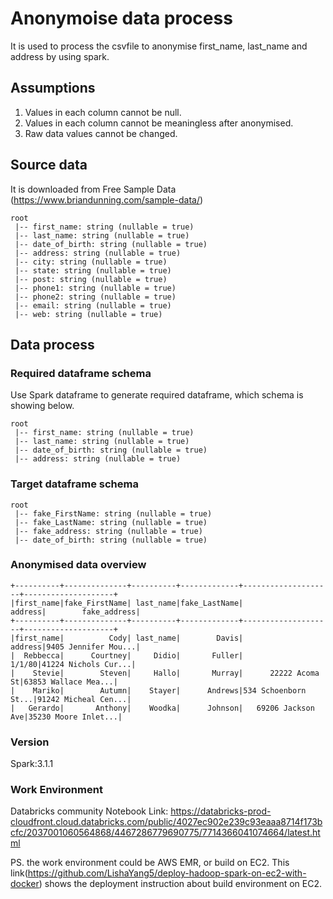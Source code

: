 # Anonymoise data process

It is used to process the csvfile to anonymise first_name, last_name and address by using spark.

## Assumptions

1. Values in each column cannot be null.
2. Values in each column cannot be meaningless after anonymised.
3. Raw data values cannot be changed.

## Source data

It is downloaded from Free Sample Data (https://www.briandunning.com/sample-data/)

```
root
 |-- first_name: string (nullable = true)
 |-- last_name: string (nullable = true)
 |-- date_of_birth: string (nullable = true)
 |-- address: string (nullable = true)
 |-- city: string (nullable = true)
 |-- state: string (nullable = true)
 |-- post: string (nullable = true)
 |-- phone1: string (nullable = true)
 |-- phone2: string (nullable = true)
 |-- email: string (nullable = true)
 |-- web: string (nullable = true)
```


## Data process 

### Required dataframe schema

Use Spark dataframe to generate required dataframe, which schema is showing below.

```
root
 |-- first_name: string (nullable = true)
 |-- last_name: string (nullable = true)
 |-- date_of_birth: string (nullable = true)
 |-- address: string (nullable = true)
```



### Target dataframe schema

```
root
 |-- fake_FirstName: string (nullable = true)
 |-- fake_LastName: string (nullable = true)
 |-- fake_address: string (nullable = true)
 |-- date_of_birth: string (nullable = true)
```

### Anonymised data overview

```
+----------+--------------+----------+-------------+--------------------+--------------------+
|first_name|fake_FirstName| last_name|fake_LastName|             address|        fake_address|
+----------+--------------+----------+-------------+--------------------+--------------------+
|first_name|          Cody| last_name|        Davis|             address|9405 Jennifer Mou...|
|  Rebbecca|      Courtney|     Didio|       Fuller|              1/1/80|41224 Nichols Cur...|
|    Stevie|        Steven|     Hallo|       Murray|      22222 Acoma St|63853 Wallace Mea...|
|    Mariko|        Autumn|    Stayer|      Andrews|534 Schoenborn St...|91242 Micheal Cen...|
|   Gerardo|       Anthony|    Woodka|      Johnson|   69206 Jackson Ave|35230 Moore Inlet...|
```



### Version

Spark:3.1.1

### Work Environment
Databricks community
Notebook Link: https://databricks-prod-cloudfront.cloud.databricks.com/public/4027ec902e239c93eaaa8714f173bcfc/2037001060564868/4467286779690775/7714366041074664/latest.html

PS. the work environment could be AWS EMR, or build on EC2.
This link(https://github.com/LishaYang5/deploy-hadoop-spark-on-ec2-with-docker) shows the deployment instruction about build environment on EC2.